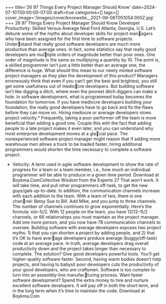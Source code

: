 +++
title='26 97 Things Every Project Manager Should Know'
date=2024-07-10T00:00:00-07:00
draft=true
categories=[]
tags=[]
cover_image='/images/cover/knoxwelle__2021-08-08T051054.000Z.jpg'
+++
26 97 Things Every Project Manager Should Know
Developer 
Productivity: Skilled 
Versus Average
Neal Ford
Atlanta, Georgia, U.S.
Let’s debunk some of the myths about developer skills for project managers who have been assigned for the first time to software projects. Understand that really good software developers are much more productive than 
average ones. In fact, some statistics say that really good developers are multiple orders of magnitude better than poor ones. One order of magnitude is the 
same as multiplying a quantity by 10. The point is, a skilled programmer isn’t 
just a little better than an average one; the difference is huge.
What should this mean to our newly minted software project managers as they 
plan the development of this product? Managers erroneously think that even if 
you can’t get the best and brightest, you still get some usefulness out of mediocre developers. But building software isn’t like digging a ditch, where even the 
poorest ditch diggers can make a hole.
In software development, what is programmed today becomes the foundation 
for tomorrow. If you have mediocre developers building your foundation, the 
really good developers have to go back and fix the flaws before they can move 
on. Hiring mediocre or average developers slows project velocity.*
 Frequently, 
taking a poor performer off the team is more beneficial than adding a good 
one.
Couple this with the fact that adding people to a late project makes it even 
later, and you can understand why most enterprise development moves at a glacial pace. The nonexperienced software project manager might reason that if 
adding more warehouse men allows a truck to be loaded faster, hiring additional 
programmers would shorten the time necessary to complete a software project.
* Velocity: A term used in agile software development to show the rate of progress for a team or a 
team member, i.e., how much an individual programmer will be able to produce in a given time 
period.
Download at Boykma.ComCollective Wisdom from the Experts 27
That won’t work. It will take time, and pull other programmers off-task, to 
get the new guys/gals up-to-date. In addition, the communication channels 
increase with each addition to the team. With a team of two, there is one channel: Betsy Sue to Bill. Add Mike, and you jump to three channels. The number 
of channels continues to grow exponentially.
Here’s the formula: n(n–1)/2. With 12 people on the team, you have 12(12–1)/2 
channels, or 66 relationships you must maintain as the project manager. Add 
one more person, and you now have 78 communication channels to oversee.
Building software with average developers exposes two project myths: 1) that 
you can shorten a project by adding people, and 2) that it’s OK to have average developers produce average (buggy/off-task) code at an average pace. In 
truth, average developers drag overall productivity down and the project takes 
longer than necessary to complete.
The solution? Give good developers powerful tools. You’ll get higher-quality 
software faster. Second, having warm bodies doesn’t help projects, and having 
to babysit poor developers cuts the productivity of your good developers, who 
are craftsmen. Software is too complex to turn into an assembly-line manufacturing process.
Want faster software development? Spend the extra money to hire and nurture 
excellent software developers. It will pay off in both the short term, and in the 
long term when it’s time to maintain the code.
Download at Boykma.Com